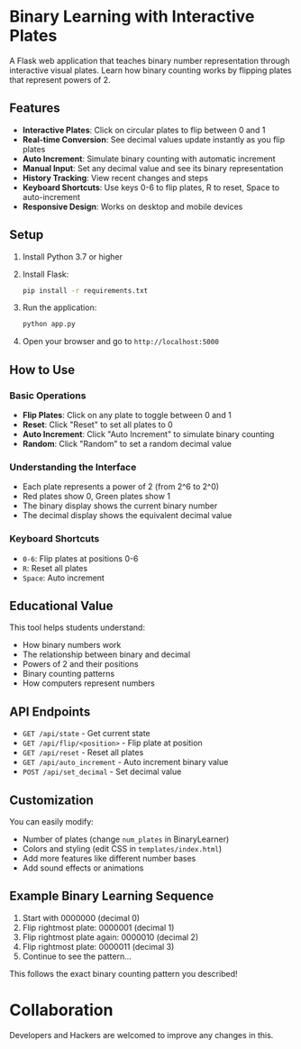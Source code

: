 # Binary Learning with Interactive Plates

A Flask web application that teaches binary number representation through interactive visual plates. Learn how binary counting works by flipping plates that represent powers of 2.

## Features

- **Interactive Plates**: Click on circular plates to flip between 0 and 1
- **Real-time Conversion**: See decimal values update instantly as you flip plates
- **Auto Increment**: Simulate binary counting with automatic increment
- **Manual Input**: Set any decimal value and see its binary representation
- **History Tracking**: View recent changes and steps
- **Keyboard Shortcuts**: Use keys 0-6 to flip plates, R to reset, Space to auto-increment
- **Responsive Design**: Works on desktop and mobile devices

## Setup

1. Install Python 3.7 or higher
2. Install Flask:
   ```bash
   pip install -r requirements.txt
   ```

3. Run the application:
   ```bash
   python app.py
   ```

4. Open your browser and go to `http://localhost:5000`

## How to Use

### Basic Operations
- **Flip Plates**: Click on any plate to toggle between 0 and 1
- **Reset**: Click "Reset" to set all plates to 0
- **Auto Increment**: Click "Auto Increment" to simulate binary counting
- **Random**: Click "Random" to set a random decimal value

### Understanding the Interface
- Each plate represents a power of 2 (from 2^6 to 2^0)
- Red plates show 0, Green plates show 1
- The binary display shows the current binary number
- The decimal display shows the equivalent decimal value

### Keyboard Shortcuts
- `0-6`: Flip plates at positions 0-6
- `R`: Reset all plates
- `Space`: Auto increment

## Educational Value

This tool helps students understand:
- How binary numbers work
- The relationship between binary and decimal
- Powers of 2 and their positions
- Binary counting patterns
- How computers represent numbers

## API Endpoints

- `GET /api/state` - Get current state
- `GET /api/flip/<position>` - Flip plate at position
- `GET /api/reset` - Reset all plates
- `GET /api/auto_increment` - Auto increment binary value
- `POST /api/set_decimal` - Set decimal value

## Customization

You can easily modify:
- Number of plates (change `num_plates` in BinaryLearner)
- Colors and styling (edit CSS in `templates/index.html`)
- Add more features like different number bases
- Add sound effects or animations

## Example Binary Learning Sequence

1. Start with 0000000 (decimal 0)
2. Flip rightmost plate: 0000001 (decimal 1)
3. Flip rightmost plate again: 0000010 (decimal 2)
4. Flip rightmost plate: 0000011 (decimal 3)
5. Continue to see the pattern...

This follows the exact binary counting pattern you described!

# Collaboration
Developers and Hackers are welcomed to improve any changes in this. 
